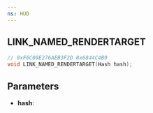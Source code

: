 ```yaml
---
ns: HUD
---
```

## LINK_NAMED_RENDERTARGET

```c
// 0xF6C09E276AEB3F2D 0x6844C4B9
void LINK_NAMED_RENDERTARGET(Hash hash);
```


## Parameters
* **hash**: 


